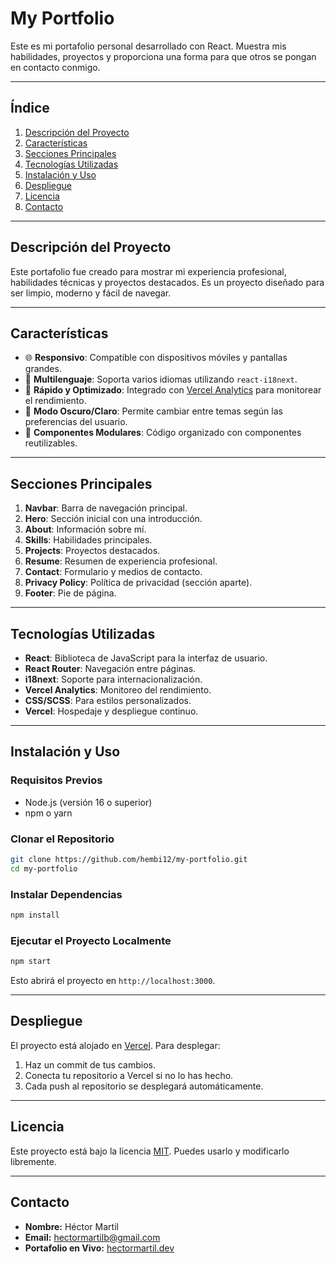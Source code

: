 # **My Portfolio**

Este es mi portafolio personal desarrollado con React. Muestra mis habilidades, proyectos y proporciona una forma para que otros se pongan en contacto conmigo.

---

## **Índice**
1. [Descripción del Proyecto](#descripción-del-proyecto)
2. [Características](#características)
3. [Secciones Principales](#secciones-principales)
4. [Tecnologías Utilizadas](#tecnologías-utilizadas)
5. [Instalación y Uso](#instalación-y-uso)
6. [Despliegue](#despliegue)
7. [Licencia](#licencia)
8. [Contacto](#contacto)

---

## **Descripción del Proyecto**
Este portafolio fue creado para mostrar mi experiencia profesional, habilidades técnicas y proyectos destacados. Es un proyecto diseñado para ser limpio, moderno y fácil de navegar.

---

## **Características**
- 🌐 **Responsivo**: Compatible con dispositivos móviles y pantallas grandes.
- 🌟 **Multilenguaje**: Soporta varios idiomas utilizando `react-i18next`.
- 🚀 **Rápido y Optimizado**: Integrado con [Vercel Analytics](https://vercel.com/analytics) para monitorear el rendimiento.
- 🎨 **Modo Oscuro/Claro**: Permite cambiar entre temas según las preferencias del usuario.
- 📂 **Componentes Modulares**: Código organizado con componentes reutilizables.

---

## **Secciones Principales**
1. **Navbar**: Barra de navegación principal.
2. **Hero**: Sección inicial con una introducción.
3. **About**: Información sobre mí.
4. **Skills**: Habilidades principales.
5. **Projects**: Proyectos destacados.
6. **Resume**: Resumen de experiencia profesional.
7. **Contact**: Formulario y medios de contacto.
8. **Privacy Policy**: Política de privacidad (sección aparte).
9. **Footer**: Pie de página.

---

## **Tecnologías Utilizadas**
- **React**: Biblioteca de JavaScript para la interfaz de usuario.
- **React Router**: Navegación entre páginas.
- **i18next**: Soporte para internacionalización.
- **Vercel Analytics**: Monitoreo del rendimiento.
- **CSS/SCSS**: Para estilos personalizados.
- **Vercel**: Hospedaje y despliegue continuo.

---

## **Instalación y Uso**

### **Requisitos Previos**
- Node.js (versión 16 o superior)
- npm o yarn

### **Clonar el Repositorio**
```bash
git clone https://github.com/hembi12/my-portfolio.git
cd my-portfolio
```

### **Instalar Dependencias**
```bash
npm install
```

### **Ejecutar el Proyecto Localmente**
```bash
npm start
```

Esto abrirá el proyecto en `http://localhost:3000`.

---

## **Despliegue**

El proyecto está alojado en [Vercel](https://vercel.com). Para desplegar:
1. Haz un commit de tus cambios.
2. Conecta tu repositorio a Vercel si no lo has hecho.
3. Cada push al repositorio se desplegará automáticamente.

---

## **Licencia**
Este proyecto está bajo la licencia [MIT](https://opensource.org/licenses/MIT). Puedes usarlo y modificarlo libremente.

---

## **Contacto**
- **Nombre:** Héctor Martil
- **Email:** hectormartilb@gmail.com
- **Portafolio en Vivo:** [hectormartil.dev](https://www.hectormartil.dev)

